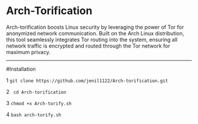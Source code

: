 # Arch-Torification
Arch-torification boosts Linux security by leveraging the power of Tor for anonymized network communication. Built on the Arch Linux distribution, this tool seamlessly integrates Tor routing into the system, ensuring all network traffic is encrypted and routed through the Tor network for maximum privacy.

 -----------------------------------------------------------------------------------------------------------------------------------------------------

#Installation

1 ``` git clone https://github.com/jenil1122/Arch-torification.git ```

2 ``` cd Arch-torification```

3 ``` chmod +x Arch-torify.sh ```

4 ``` bash arch-torify.sh ```
